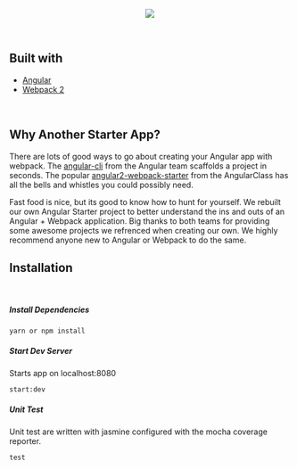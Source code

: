 
 <p align="center">
   <a href="http://thestartuplab.io" target="_blank">
     <img  src="http://res.cloudinary.com/dncekyetl/image/upload/v1487242027/logo-black_f7n3tz.png">
   </a>
   
 </p>
 &nbsp;


## Built with

* [Angular](https://angular.io/)
* [Webpack 2](https://webpack.js.org/)

&nbsp;

## Why Another Starter App? 

There are lots of good ways to go about creating your Angular app with webpack. The [angular-cli](https://github.com/angular/angular-cli) from the Angular team scaffolds a project in seconds. 
The popular [angular2-webpack-starter](https://github.com/AngularClass/angular2-webpack-starter) from the AngularClass has all the bells and whistles you could possibly need. 

Fast food is nice, but its good to know how to hunt for yourself. We rebuilt our own Angular Starter project to better understand
the ins and outs of an Angular + Webpack application. Big thanks to both teams for providing some awesome projects we refrenced when creating our own.
We highly recommend anyone new to Angular or Webpack to do the same.



## Installation

&nbsp;

##### Install Dependencies

``` 
yarn or npm install
```

##### Start Dev Server

Starts app on localhost:8080

```
start:dev
```

##### Unit Test

Unit test are written with jasmine configured with the mocha coverage reporter.

```
test
```
